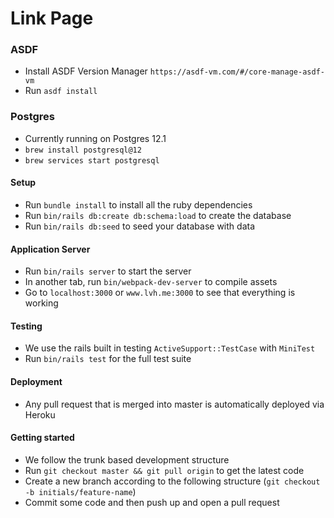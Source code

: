 # Link Page

### ASDF
* Install ASDF Version Manager `https://asdf-vm.com/#/core-manage-asdf-vm`
* Run `asdf install`

### Postgres
* Currently running on Postgres 12.1
* `brew install postgresql@12`
* `brew services start postgresql`

#### Setup
* Run `bundle install` to install all the ruby dependencies
* Run `bin/rails db:create db:schema:load` to create the database
* Run `bin/rails db:seed` to seed your database with data

#### Application Server
* Run `bin/rails server` to start the server
* In another tab, run `bin/webpack-dev-server` to compile assets
* Go to `localhost:3000` or `www.lvh.me:3000` to see that everything is working

#### Testing
* We use the rails built in testing `ActiveSupport::TestCase` with `MiniTest`
* Run `bin/rails test` for the full test suite

#### Deployment
* Any pull request that is merged into master is automatically deployed via Heroku

#### Getting started
* We follow the trunk based development structure
* Run `git checkout master && git pull origin` to get the latest code
* Create a new branch according to the following structure (`git checkout -b initials/feature-name`)
* Commit some code and then push up and open a pull request
